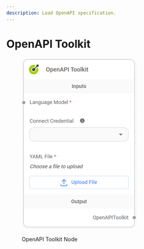 ```yaml
---
description: Load OpenAPI specification.
---
```


# OpenAPI Toolkit

<figure><img src="../../../.gitbook/assets/image (4).png" alt="" width="306"><figcaption><p>OpenAPI Toolkit Node</p></figcaption></figure>
